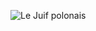 ![Le Juif polonais](https://upload.wikimedia.org/wikipedia/commons/thumb/a/a2/Dorothy_Houston_Jacobson_1967_-_Crop.jpg/400px-Dorothy_Houston_Jacobson_1967_-_Crop.jpg)